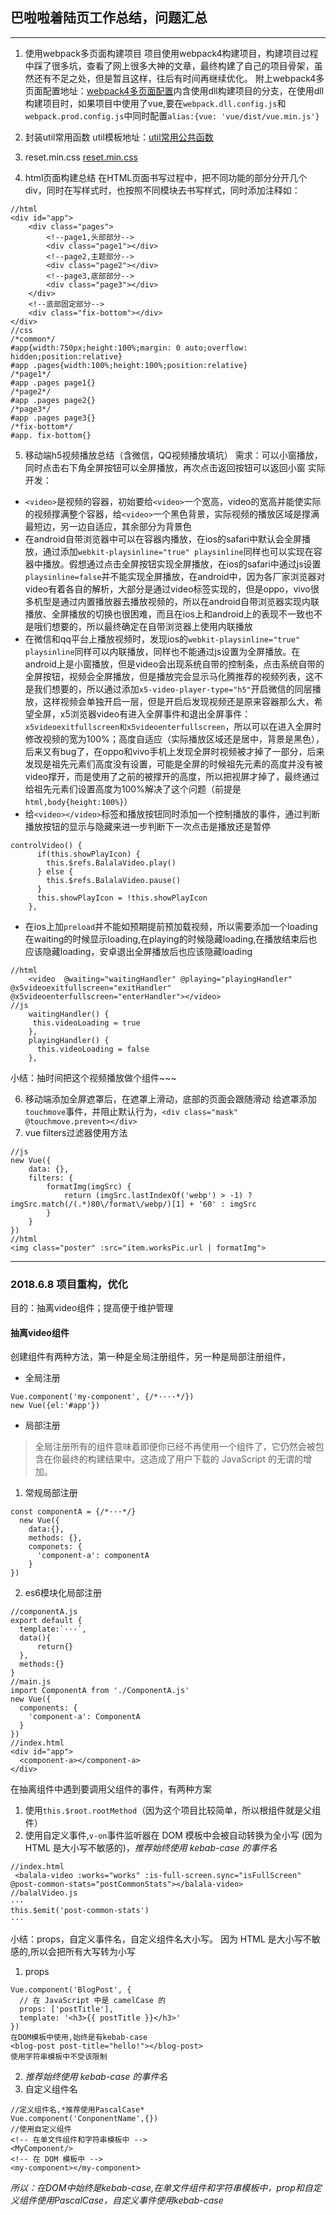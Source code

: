 ## 巴啦啦着陆页工作总结，问题汇总
---

1. 使用webpack多页面构建项目
项目使用webpack4构建项目，构建项目过程中踩了很多坑，查看了网上很多大神的文章，最终构建了自己的项目骨架，虽然还有不足之处，但是暂且这样，往后有时间再继续优化。
附上webpack4多页面配置地址：[webpack4多页面配置](git@github.com:ponyfly/webpack4.git)内含使用dll构建项目的分支，在使用dll构建项目时，如果项目中使用了vue,要在`webpack.dll.config.js`和`webpack.prod.config.js`中同时配置`alias:{vue: 'vue/dist/vue.min.js'}`

2. 封装util常用函数
util模板地址：[util常用公共函数](https://github.com/ponyfly/webpack4/blob/master/src/util/util.js)
3. reset.min.css
[reset.min.css](https://github.com/ponyfly/webpack4/blob/master/src/common/reset.min.css)
4. html页面构建总结
在HTML页面书写过程中，把不同功能的部分分开几个div，同时在写样式时，也按照不同模块去书写样式，同时添加注释如：
```
//html
<div id="app">
    <div class="pages">
        <!--page1,头部部分-->
        <div class="page1"></div>
        <!--page2,主题部分-->
        <div class="page2"></div>
        <!--page3,底部部分-->
        <div class="page3"></div>
    </div>
    <!--底部固定部分-->
    <div class="fix-bottom"></div>
</div>
//css
/*common*/
#app{width:750px;height:100%;margin: 0 auto;overflow: hidden;position:relative}
#app .pages{width:100%;height:100%;position:relative}
/*page1*/
#app .pages page1{}
/*page2*/
#app .pages page2{}
/*page3*/
#app .pages page3{}
/*fix-bottom*/
#app. fix-bottom{}
```
5. 移动端h5视频播放总结（含微信，QQ视频播放填坑）
需求：可以小窗播放，同时点击右下角全屏按钮可以全屏播放，再次点击返回按钮可以返回小窗
实际开发：
+ `<video>`是视频的容器，初始要给`<video>`一个宽高，video的宽高并能使实际的视频撑满整个容器，给`<video>`一个黑色背景，实际视频的播放区域是撑满最短边，另一边自适应，其余部分为背景色
+ 在android自带浏览器中可以在容器内播放，在ios的safari中默认会全屏播放，通过添加`webkit-playsinline="true" playsinline`同样也可以实现在容器中播放。假想通过点击全屏按钮实现全屏播放，在ios的safari中通过js设置`playsinline=false`并不能实现全屏播放，在android中，因为各厂家浏览器对video有着各自的解析，大部分是通过video标签实现的，但是oppo，vivo很多机型是通过内置播放器去播放视频的，所以在android自带浏览器实现内联播放、全屏播放的切换也很困难，而且在ios上和android上的表现不一致也不是哦们想要的，所以最终确定在自带浏览器上使用内联播放
+ 在微信和qq平台上播放视频时，发现ios的`webkit-playsinline="true" playsinline`同样可以内联播放，同样也不能通过js设置为全屏播放。在android上是小窗播放，但是video会出现系统自带的控制条，点击系统自带的全屏按钮，视频会全屏播放，但是播放完会显示马化腾推荐的视频列表，这不是我们想要的，所以通过添加`x5-video-player-type="h5"`开启微信的同层播放，这样视频会单独开启一层，但是开启后发现视频还是原来容器那么大，希望全屏，x5浏览器video有进入全屏事件和退出全屏事件：`x5videoexitfullscreen和x5videoenterfullscreen`，所以可以在进入全屏时修改视频的宽为100%；高度自适应（实际播放区域还是居中，背景是黑色），后来又有bug了，在oppo和vivo手机上发现全屏时视频被才掉了一部分，后来发现是祖先元素们高度没有设置，可能是全屏的时候祖先元素的高度并没有被video撑开，而是使用了之前的被撑开的高度，所以把视屏才掉了，最终通过给祖先元素们设置高度为100%解决了这个问题（前提是`html,body{height:100%}`）
+ 给`<video></video>`标签和播放按钮同时添加一个控制播放的事件，通过判断播放按钮的显示与隐藏来进一步判断下一次点击是播放还是暂停
```
controlVideo() {
      if(this.showPlayIcon) {
        this.$refs.BalalaVideo.play()
      } else {
        this.$refs.BalalaVideo.pause()
      }
      this.showPlayIcon = !this.showPlayIcon
    },
```
+ 在ios上加`preload`并不能如预期提前预加载视频，所以需要添加一个loading
在waiting的时候显示loading,在playing的时候隐藏loading,在播放结束后也应该隐藏loading，安卓退出全屏播放后也应该隐藏loading
```
//html
    <video  @waiting="waitingHandler" @playing="playingHandler" @x5videoexitfullscreen="exitHandler" @x5videoenterfullscreen="enterHandler"></video>
//js
    waitingHandler() {
     this.videoLoading = true
    },
    playingHandler() {
      this.videoLoading = false
    },
```
小结：抽时间把这个视频播放做个组件~~~

6. 移动端添加全屏遮罩后，在遮罩上滑动，底部的页面会跟随滑动
给遮罩添加`touchmove`事件，并阻止默认行为，`<div class="mask" @touchmove.prevent></div>`
7. vue filters过滤器使用方法
```
//js
new Vue({
    data: {},
    filters: {
        formatImg(imgSrc) {
            return (imgSrc.lastIndexOf('webp') > -1) ? imgSrc.match(/(.*)80\/format\/webp/)[1] + '60' : imgSrc
        }
    }
})
//html
<img class="poster" :src="item.worksPic.url | formatImg">
```
***
### 2018.6.8  项目重构，优化
目的：抽离video组件；提高便于维护管理

#### 抽离video组件
创建组件有两种方法，第一种是全局注册组件，另一种是局部注册组件，
+ 全局注册
```
Vue.component('my-component', {/*····*/})
new Vue({el:'#app'})
```
+ 局部注册
> 全局注册所有的组件意味着即便你已经不再使用一个组件了，它仍然会被包含在你最终的构建结果中。这造成了用户下载的 JavaScript 的无谓的增加。

1. 常规局部注册

```
const componentA = {/*···*/}
  new Vue({
    data:{},
    methods: {},
    componets: {
      'component-a': componentA
    }
})
```

2. es6模块化局部注册

```
//componentA.js
export default {
  template:`···`,
  data(){
      return{}
  },
  methods:{}
}
//main.js
import ComponentA from './ComponentA.js'
new Vue({
  components: {
    'component-a': ComponentA
  }
})
//index.html
<div id="app">
  <component-a></component-a>
</div>
```
在抽离组件中遇到要调用父组件的事件，有两种方案
1. 使用`this.$root.rootMethod`（因为这个项目比较简单，所以根组件就是父组件）
2. 使用自定义事件,`v-on`事件监听器在 DOM 模板中会被自动转换为全小写 (因为 HTML 是大小写不敏感的)，*推荐始终使用 kebab-case 的事件名*
```
//index.html
 <balala-video :works="works" :is-full-screen.sync="isFullScreen" @post-common-stats="postCommonStats"></balala-video>
//balalVideo.js
···
this.$emit('post-common-stats')
···
```
小结：props，自定义事件名，自定义组件名大小写。
因为 HTML 是大小写不敏感的,所以会把所有大写转为小写

1. props
```
Vue.component('BlogPost', {
  // 在 JavaScript 中是 camelCase 的
  props: ['postTitle'],
  template: '<h3>{{ postTitle }}</h3>'
})
在DOM模板中使用,始终是有kebab-case
<blog-post post-title="hello!"></blog-post>
使用字符串模板中不受该限制
```
2. *推荐始终使用 kebab-case 的事件名*
3. 自定义组件名
```
//定义组件名,*推荐使用PascalCase*
Vue.component('ConponentName',{})
//使用自定义组件
<!-- 在单文件组件和字符串模板中 -->
<MyComponent/>
<!-- 在 DOM 模板中 -->
<my-component></my-component>
```
*所以：在DOM中始终是kebab-case,在单文件组件和字符串模板中，prop和自定义组件使用PascalCase，自定义事件使用kebab-case*




